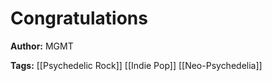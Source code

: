 # Congratulations

**Author:** MGMT

**Tags:** [[Psychedelic Rock]] [[Indie Pop]] [[Neo-Psychedelia]]
